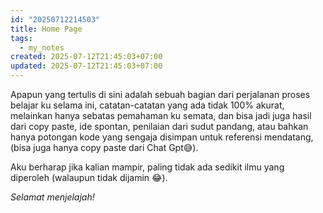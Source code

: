 ```yaml
---
id: "20250712214503"
title: Home Page
tags:
  - my_notes
created: 2025-07-12T21:45:03+07:00
updated: 2025-07-12T21:45:03+07:00
---
```

Apapun yang tertulis di sini adalah sebuah bagian dari perjalanan proses belajar ku selama ini, catatan-catatan yang ada tidak 100% akurat, melainkan hanya sebatas pemahaman ku semata, dan bisa jadi juga hasil dari copy paste, ide spontan, penilaian dari sudut pandang, atau bahkan hanya potongan kode yang sengaja disimpan untuk referensi mendatang, (bisa juga hanya copy paste dari Chat Gpt😅).

Aku berharap jika kalian mampir, paling tidak ada sedikit ilmu yang diperoleh (walaupun tidak dijamin 😂). 

_Selamat menjelajah!_
